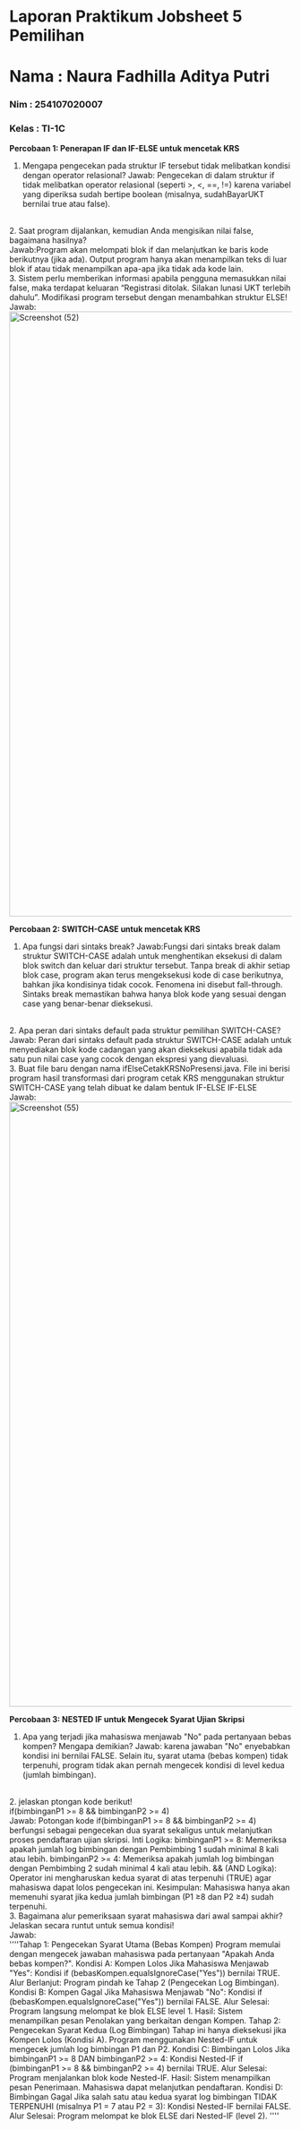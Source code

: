 # Laporan Praktikum Jobsheet 5 Pemilihan
<h1> Nama   : Naura Fadhilla Aditya Putri </h1>
<h3> Nim    : 254107020007 </h3>
<h3> Kelas  : TI-1C </h3>

**Percobaan 1: Penerapan IF dan IF-ELSE untuk mencetak KRS** <br>
1. Mengapa pengecekan pada struktur IF tersebut tidak melibatkan kondisi dengan operator relasional?
Jawab: Pengecekan di dalam struktur if tidak melibatkan operator relasional (seperti >, <, ==, !=) karena variabel yang diperiksa sudah bertipe boolean (misalnya, sudahBayarUKT bernilai true atau false).
<br> 
2. Saat program dijalankan, kemudian Anda mengisikan nilai false, bagaimana hasilnya? <br>
Jawab:Program akan melompati blok if dan melanjutkan ke baris kode berikutnya (jika ada). Output program hanya akan menampilkan teks di luar blok if atau tidak menampilkan apa-apa jika tidak ada kode lain.
<br> 
3. Sistem perlu memberikan informasi apabila pengguna memasukkan nilai false, maka
terdapat keluaran “Registrasi ditolak. Silakan lunasi UKT terlebih dahulu”. Modifikasi
program tersebut dengan menambahkan struktur ELSE! <br>
Jawab:
<img width="1920" height="1080" alt="Screenshot (52)" src="https://github.com/user-attachments/assets/c10bd539-a8e4-4759-b4dd-f7974cc327ec" />
<br>

**Percobaan 2: SWITCH-CASE untuk mencetak KRS** <br>
1. Apa fungsi dari sintaks break? 
Jawab:Fungsi dari sintaks break dalam struktur SWITCH-CASE adalah untuk menghentikan eksekusi di dalam blok switch dan keluar dari struktur tersebut.
Tanpa break di akhir setiap blok case, program akan terus mengeksekusi kode di case berikutnya, bahkan jika kondisinya tidak cocok. Fenomena ini disebut fall-through. Sintaks break memastikan bahwa hanya blok kode yang sesuai dengan case yang benar-benar dieksekusi.
<br> 
2. Apa peran dari sintaks default pada struktur pemilihan SWITCH-CASE?<br>
Jawab: Peran dari sintaks default pada struktur SWITCH-CASE adalah untuk menyediakan blok kode cadangan yang akan dieksekusi apabila tidak ada satu pun nilai case yang cocok dengan ekspresi yang dievaluasi.
<br> 
3. Buat file baru dengan nama ifElseCetakKRSNoPresensi.java. File ini berisi program hasil
transformasi dari program cetak KRS menggunakan struktur SWITCH-CASE yang telah
dibuat ke dalam bentuk IF-ELSE IF-ELSE <br>
Jawab: <img width="1920" height="1080" alt="Screenshot (55)" src="https://github.com/user-attachments/assets/5427f847-289f-40f0-b0a2-315d976827f7" />
<br>

**Percobaan 3: NESTED IF untuk Mengecek Syarat Ujian Skripsi** <br>
1. Apa yang terjadi jika mahasiswa menjawab "No" pada pertanyaan bebas kompen?
Mengapa demikian?
Jawab: karena jawaban "No" 
enyebabkan kondisi ini bernilai FALSE. Selain itu, syarat utama (bebas kompen) tidak terpenuhi, program tidak akan pernah mengecek kondisi di level kedua (jumlah bimbingan).
<br> 
2. jelaskan ptongan kode berikut! <br> if(bimbinganP1 >= 8 && bimbinganP2 >= 4) <br>
Jawab: Potongan kode if(bimbinganP1 >= 8 && bimbinganP2 >= 4) berfungsi sebagai pengecekan dua syarat sekaligus untuk melanjutkan proses pendaftaran ujian skripsi.
Inti Logika:
bimbinganP1 >= 8: Memeriksa apakah jumlah log bimbingan dengan Pembimbing 1 sudah minimal 8 kali atau lebih.
bimbinganP2 >= 4: Memeriksa apakah jumlah log bimbingan dengan Pembimbing 2 sudah minimal 4 kali atau lebih.
&& (AND Logika): Operator ini mengharuskan kedua syarat di atas terpenuhi (TRUE) agar mahasiswa dapat lolos pengecekan ini.
Kesimpulan: Mahasiswa hanya akan memenuhi syarat jika kedua jumlah bimbingan (P1 ≥8 dan P2 ≥4) sudah terpenuhi.
<br> 
3. Bagaimana alur pemeriksaan syarat mahasiswa dari awal sampai akhir? Jelaskan secara
runtut untuk semua kondisi! <br>
Jawab: <br> ''''Tahap 1: Pengecekan Syarat Utama (Bebas Kompen)
Program memulai dengan mengecek jawaban mahasiswa pada pertanyaan "Apakah Anda bebas kompen?".
Kondisi A: Kompen Lolos
Jika Mahasiswa Menjawab "Yes":
Kondisi if (bebasKompen.equalsIgnoreCase("Yes")) bernilai TRUE.
Alur Berlanjut: Program pindah ke Tahap 2 (Pengecekan Log Bimbingan).
Kondisi B: Kompen Gagal
Jika Mahasiswa Menjawab "No":
Kondisi if (bebasKompen.equalsIgnoreCase("Yes")) bernilai FALSE.
Alur Selesai: Program langsung melompat ke blok ELSE level 1.
Hasil: Sistem menampilkan pesan Penolakan yang berkaitan dengan Kompen.
Tahap 2: Pengecekan Syarat Kedua (Log Bimbingan)
Tahap ini hanya dieksekusi jika Kompen Lolos (Kondisi A). Program menggunakan Nested-IF untuk mengecek jumlah log bimbingan P1 dan P2.
Kondisi C: Bimbingan Lolos
Jika bimbinganP1 >= 8 DAN bimbinganP2 >= 4:
Kondisi Nested-IF if (bimbinganP1 >= 8 && bimbinganP2 >= 4) bernilai TRUE.
Alur Selesai: Program menjalankan blok kode Nested-IF.
Hasil: Sistem menampilkan pesan Penerimaan. Mahasiswa dapat melanjutkan pendaftaran.
Kondisi D: Bimbingan Gagal
Jika salah satu atau kedua syarat log bimbingan TIDAK TERPENUHI (misalnya P1 = 7 atau P2 = 3):
Kondisi Nested-IF bernilai FALSE.
Alur Selesai: Program melompat ke blok ELSE dari Nested-IF (level 2). ''''

